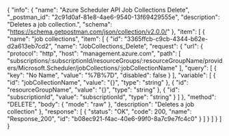 {
  "info": {
    "name": "Azure Scheduler API Job Collections Delete",
    "_postman_id": "2c91d0af-81e8-4ae6-9540-13f69429555e",
    "description": "Deletes a job collection.",
    "schema": "https://schema.getpostman.com/json/collection/v2.0.0/"
  },
  "item": [
    {
      "name": "job collections",
      "item": [
        {
          "id": "3365ffcb-c9cb-4344-b62e-d2a613eb7cd2",
          "name": "JobCollections_Delete",
          "request": {
            "url": {
              "protocol": "http",
              "host": "management.azure.com",
              "path": [
                "subscriptions/:subscriptionId/resourceGroups/:resourceGroupName/providers/Microsoft.Scheduler/jobCollections/:jobCollectionName"
              ],
              "query": [
                {
                  "key": "No Name",
                  "value": "%7B%7D",
                  "disabled": false
                }
              ],
              "variable": [
                {
                  "id": "jobCollectionName",
                  "value": "{}",
                  "type": "string"
                },
                {
                  "id": "resourceGroupName",
                  "value": "{}",
                  "type": "string"
                },
                {
                  "id": "subscriptionId",
                  "value": "subscriptionId",
                  "type": "string"
                }
              ]
            },
            "method": "DELETE",
            "body": {
              "mode": "raw"
            },
            "description": "Deletes a job collection"
          },
          "response": [
            {
              "status": "OK",
              "code": 200,
              "name": "Response_200",
              "id": "b08ec921-f4ac-40e6-99f0-8a7c9e7fc4c0"
            }
          ]
        }
      ]
    }
  ]
}